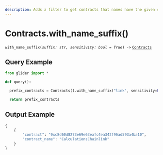 ```yaml
---
description: Adds a filter to get contracts that names have the given suffix.
---
```


# Contracts.with\_name\_suffix()

`with_name_suffix(`_`suffix: str, sensitivity: bool = True`_`) ->` [`Contracts`](./)

## Query Example

```python
from glider import *

def query():

  prefix_contracts = Contracts().with_name_suffix("link", sensitivity=False).exec(1)

  return prefix_contracts
```

## Output Example

```python
{
    {
        "contract": "0xc8d60d8273e69e63eafc4ea342f96ad593a4ba10",
        "contract_name": "CalculationsChainlink"
    }
}
```
